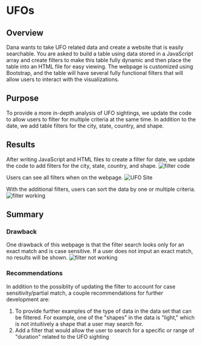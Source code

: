 # UFOs
## Overview
Dana wants to take UFO related data and create a website that is easily searchable. You are asked to build a table using data stored in a JavaScript array and create filters to make this table fully dynamic and then place the table into an HTML file for easy viewing. The webpage is customized using Bootstrap, and the table will have several fully functional filters that will allow users to interact with the visualizations. 

## Purpose
To provide a more in-depth analysis of UFO sightings, we update the code to allow users to filter for multiple criteria at the same time. In addition to the date, we add table filters for the city, state, country, and shape.

## Results
After writing JavaScript and HTML files to create a filter for date, we update the code to add filters for the city, state, country, and shape. 
![filter code](https://user-images.githubusercontent.com/99205688/167313807-a8c05b30-776b-4b79-bb80-42cc40302c61.PNG)

Users can see all filters when on the webpage.
![UFO Site](https://user-images.githubusercontent.com/99205688/167313805-8bdb7f25-392a-49a1-a3a2-4d18cd96f0cc.PNG)

With the additional filters, users can sort the data by one or multiple criteria.  
![filter working](https://user-images.githubusercontent.com/99205688/167313800-0dfb0236-4fc3-491e-8904-e3c66f772fe3.PNG)

## Summary
### Drawback
One drawback of this webpage is that the filter search looks only for an exact match and is case sensitive. If a user does not imput an exact match, no results will be shown.
![filter not working](https://user-images.githubusercontent.com/99205688/167313796-10f46818-b61f-4d16-aefd-aa733bf1c1c5.PNG)

### Recommendations
In addition to the possiblity of updating the filter to account for case sensitivity/partial match, a couple recommendations for further development are:
1) To provide further examples of the type of data in the data set that can be filtered. For example, one of the "shapes" in the data is "light," which is not intuitively a shape that a user may search for. 
2) Add a filter that would allow the user to search for a specific or range of "duration" related to the UFO sighting


